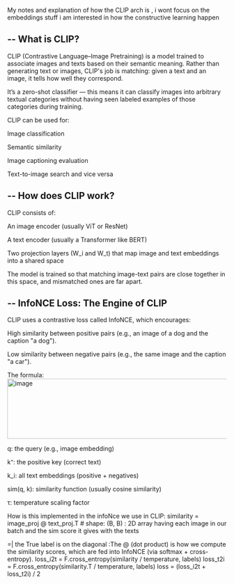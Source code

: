 
My notes and explanation of how the CLIP arch is , i wont focus on the embeddings stuff i am interested in how the constructive learning happen 

--
What is CLIP?
--
CLIP (Contrastive Language–Image Pretraining) is a model trained to associate images and texts based on their semantic meaning. Rather than generating text or images, CLIP's job is matching: given a text and an image, it tells how well they correspond.

It’s a zero-shot classifier — this means it can classify images into arbitrary textual categories without having seen labeled examples of those categories during training.

CLIP can be used for:

Image classification

Semantic similarity

Image captioning evaluation

Text-to-image search and vice versa

--
How does CLIP work?
--
CLIP consists of:

An image encoder (usually ViT or ResNet)

A text encoder (usually a Transformer like BERT)

Two projection layers (W_i and W_t) that map image and text embeddings into a shared space 

The model is trained so that matching image-text pairs are close together in this space, and mismatched ones are far apart.

--
InfoNCE Loss: The Engine of CLIP
--
CLIP uses a contrastive loss called InfoNCE, which encourages:

High similarity between positive pairs (e.g., an image of a dog and the caption "a dog").

Low similarity between negative pairs (e.g., the same image and the caption "a car").

The formula:
<img width="563" height="138" alt="image" src="https://github.com/user-attachments/assets/19449ddc-6dc1-4fae-93ee-f6095a5ceefa" />

q: the query (e.g., image embedding)

k⁺: the positive key (correct text)

k_i: all text embeddings (positive + negatives)

sim(q, k): similarity function (usually cosine similarity)

τ: temperature scaling factor

How is this implemented in the infoNce we use in CLIP:
similarity = image_proj @ text_proj.T  # shape: (B, B) : 2D array having each image in our batch and the sim score it gives with the texts 

=| the True label is on the diagonal :The @ (dot product) is how we compute the similarity scores, which are fed into InfoNCE (via softmax + cross-entropy).
loss_i2t = F.cross_entropy(similarity / temperature, labels)
loss_t2i = F.cross_entropy(similarity.T / temperature, labels)
loss = (loss_i2t + loss_t2i) / 2

